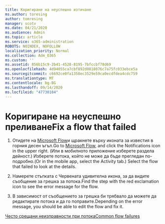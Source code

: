 ```yaml
---
title: Коригиране на неуспешно изтичане
ms.author: toresing
author: tomresing
manager: scotv
ms.date: 04/21/2020
ms.audience: Admin
ms.topic: article
ms.service: o365-administration
ROBOTS: NOINDEX, NOFOLLOW
localization_priority: Normal
ms.collection: Adm_O365
ms.custom: ''
ms.assetid: 856b15c9-2b41-4528-8195-7bfccbf78d69
ms.openlocfilehash: 4d94055ca7cbf892d0818076c7a75fc033ebce5a
ms.sourcegitcommit: c6692ce0fa1358ec3529e59ca0ecdfdea4cdc759
ms.translationtype: MT
ms.contentlocale: bg-BG
ms.lasthandoff: 09/14/2020
ms.locfileid: "47730184"
---
```

# <a name="fix-a-flow-that-failed"></a><span data-ttu-id="3e835-102">Коригиране на неуспешно преливане</span><span class="sxs-lookup"><span data-stu-id="3e835-102">Fix a flow that failed</span></span>

1. <span data-ttu-id="3e835-103">Отидете на [Microsoft Flow](https://flow.microsoft.com/)и щракнете върху иконата за известия в горния десен ъгъл.</span><span class="sxs-lookup"><span data-stu-id="3e835-103">Go to [Microsoft Flow](https://flow.microsoft.com/), and click the Notifications icon in the upper right.</span></span> <span data-ttu-id="3e835-104">(Или в мобилното приложение изберете раздела дейност.) Изберете потока, който не може да бъде прегледан по-подробно.</span><span class="sxs-lookup"><span data-stu-id="3e835-104">(Or in the mobile app, select the Activity tab.) Select the flow that failed to look at the details.</span></span>
    
2. <span data-ttu-id="3e835-105">Намерете стъпката с Червената удивителна икона, за да видите съобщение за грешка за потока.</span><span class="sxs-lookup"><span data-stu-id="3e835-105">Find the step with the red exclamation icon to see the error message for the flow.</span></span>
    
3. <span data-ttu-id="3e835-106">В зависимост от съобщението за грешка би трябвало да можете да редактирате потока и да го поправите.</span><span class="sxs-lookup"><span data-stu-id="3e835-106">Depending on the error message, you should be able to edit the flow and fix it.</span></span> 
    
[<span data-ttu-id="3e835-107">Често срещани неизправности при потока</span><span class="sxs-lookup"><span data-stu-id="3e835-107">Common flow failures</span></span>](https://go.microsoft.com/fwlink/?linkid=872110)
  


